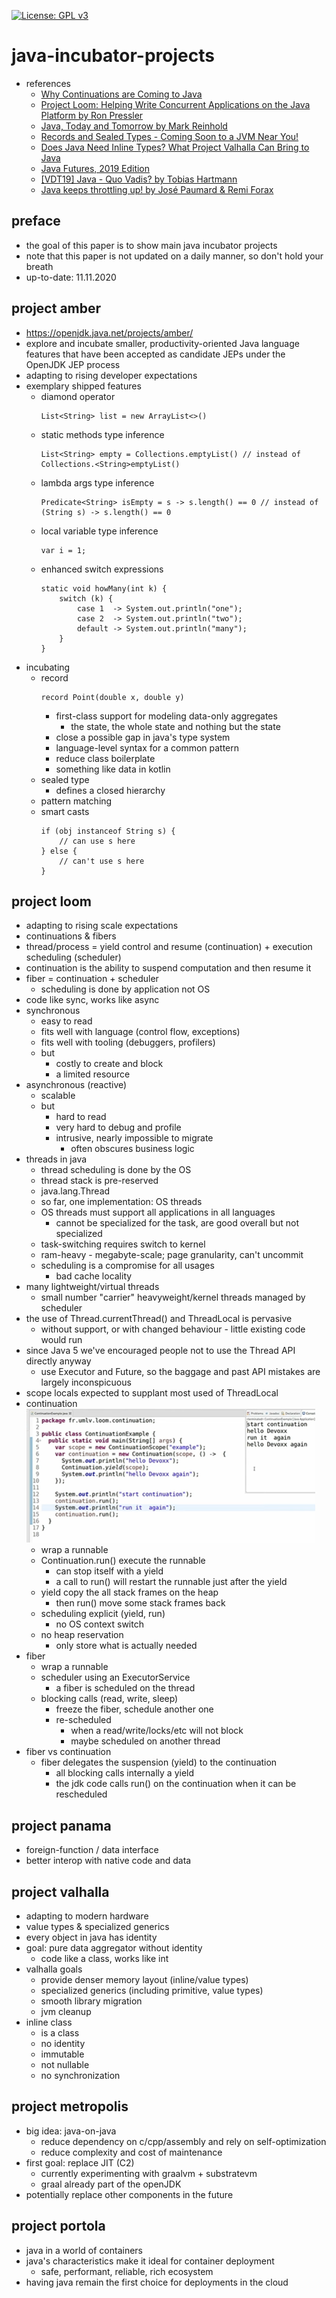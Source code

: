 [![License: GPL v3](https://img.shields.io/badge/License-GPLv3-blue.svg)](https://www.gnu.org/licenses/gpl-3.0)

# java-incubator-projects
* references
    * [Why Continuations are Coming to Java](https://www.youtube.com/watch?v=9vupFNsND6o)
    * [Project Loom: Helping Write Concurrent Applications on the Java Platform by Ron Pressler](https://www.youtube.com/watch?v=lIq-x_iI-kc)
    * [Java, Today and Tomorrow by Mark Reinhold](https://www.youtube.com/watch?v=Csc2JRs6470)
    * [Records and Sealed Types - Coming Soon to a JVM Near You!](https://www.youtube.com/watch?v=DfNnlWqjXiI)
    * [Does Java Need Inline Types? What Project Valhalla Can Bring to Java](https://www.youtube.com/watch?v=jGjWs2xpZrY)
    * [Java Futures, 2019 Edition](https://www.youtube.com/watch?v=hryQIIasGY4)
    * [[VDT19] Java - Quo Vadis? by Tobias Hartmann](https://www.youtube.com/watch?v=149Q1Xbud2I)
    * [Java keeps throttling up! by José Paumard & Remi Forax](https://www.youtube.com/watch?v=Y-744emVGoo)

## preface
* the goal of this paper is to show main java incubator projects
* note that this paper is not updated on a daily manner, so don't hold your breath
* up-to-date: 11.11.2020

## project amber
* https://openjdk.java.net/projects/amber/
* explore and incubate smaller, productivity-oriented Java language features that have been 
accepted as candidate JEPs under the OpenJDK JEP process
* adapting to rising developer expectations
* exemplary shipped features
    * diamond operator
        ```
        List<String> list = new ArrayList<>()
        ```
    * static methods type inference
        ```
        List<String> empty = Collections.emptyList() // instead of Collections.<String>emptyList()
        ```
    * lambda args type inference
        ```
        Predicate<String> isEmpty = s -> s.length() == 0 // instead of (String s) -> s.length() == 0
        ```
    * local variable type inference
        ```
        var i = 1;
        ```
    * enhanced switch expressions
        ```
        static void howMany(int k) {
            switch (k) {
                case 1  -> System.out.println("one");
                case 2  -> System.out.println("two");
                default -> System.out.println("many");
            }
        }
        ```
* incubating
    * record
        ```
        record Point(double x, double y)
        ```
        * first-class support for modeling data-only aggregates
            * the state, the whole state and nothing but the state
        * close a possible gap in java's type system
        * language-level syntax for a common pattern
        * reduce class boilerplate
        * something like data in kotlin
    * sealed type
        * defines a closed hierarchy
    * pattern matching
    * smart casts
        ```
        if (obj instanceof String s) {
            // can use s here
        } else {
            // can't use s here
        }
        ```

## project loom
* adapting to rising scale expectations
* continuations & fibers
* thread/process = yield control and resume (continuation) + execution scheduling (scheduler)
* continuation is the ability to suspend computation and then resume it
* fiber = continuation + scheduler
    * scheduling is done by application not OS
* code like sync, works like async
* synchronous
    * easy to read
    * fits well with language (control flow, exceptions)
    * fits well with tooling (debuggers, profilers)
    * but
        * costly to create and block
        * a limited resource
* asynchronous (reactive)
    * scalable
    * but
        * hard to read
        * very hard to debug and profile
        * intrusive, nearly impossible to migrate
            * often obscures business logic
* threads in java
    * thread scheduling is done by the OS
    * thread stack is pre-reserved
    * java.lang.Thread
    * so far, one implementation: OS threads
    * OS threads must support all applications in all languages
        * cannot be specialized for the task, are good overall but not specialized
    * task-switching requires switch to kernel
    * ram-heavy - megabyte-scale; page granularity, can't uncommit
    * scheduling is a compromise for all usages
        * bad cache locality
* many lightweight/virtual threads
    * small number "carrier" heavyweight/kernel threads managed by scheduler
* the use of Thread.currentThread() and ThreadLocal is pervasive
    * without support, or with changed behaviour - little existing code would run
* since Java 5 we've encouraged people not to use the Thread API directly anyway
    * use Executor and Future, so the baggage and past API mistakes are largely inconspicuous
* scope locals expected to supplant most used of ThreadLocal
* continuation
    ![alt text](img/continuation_demo.png)
    * wrap a runnable
    * Continuation.run() execute the runnable
        * can stop itself with a yield
        * a call to run() will restart the runnable just after the yield
    * yield copy the all stack frames on the heap
        * then run() move some stack frames back
    * scheduling explicit (yield, run)
        * no OS context switch
    * no heap reservation
        * only store what is actually needed
* fiber
    * wrap a runnable
    * scheduler using an ExecutorService
        * a fiber is scheduled on the thread
    * blocking calls (read, write, sleep)
        * freeze the fiber, schedule another one
        * re-scheduled
            * when a read/write/locks/etc will not block
            * maybe scheduled on another thread
* fiber vs continuation
    * fiber delegates the suspension (yield) to the continuation
        * all blocking calls internally a yield
        * the jdk code calls run() on the continuation when it can be 
        rescheduled

## project panama
* foreign-function / data interface
* better interop with native code and data

## project valhalla
* adapting to modern hardware
* value types & specialized generics
* every object in java has identity
* goal: pure data aggregator without identity
    * code like a class, works like int
* valhalla goals
    * provide denser memory layout (inline/value types)
    * specialized generics (including primitive, value types)
    * smooth library migration
    * jvm cleanup
* inline class
    * is a class
    * no identity
    * immutable
    * not nullable
    * no synchronization

## project metropolis
* big idea: java-on-java
    * reduce dependency on c/cpp/assembly and rely on self-optimization
    * reduce complexity and cost of maintenance
* first goal: replace JIT (C2)
    * currently experimenting with graalvm + substratevm
    * graal already part of the openJDK
* potentially replace other components in the future

## project portola
* java in a world of containers
* java's characteristics make it ideal for container deployment
    * safe, performant, reliable, rich ecosystem
* having java remain the first choice for deployments in the cloud
